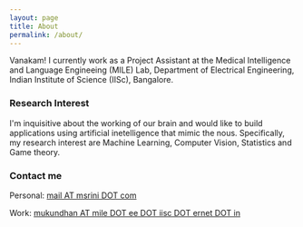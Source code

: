 ```yaml
---
layout: page
title: About
permalink: /about/
---
```


Vanakam! I currently work as a Project Assistant at the Medical Intelligence and Language Engineeing (MILE) Lab, Department of Electrical Engineering, Indian Institute of Science (IISc), Bangalore. 

### Research Interest

I'm inquisitive about the working of our brain and would like to build applications using artificial inetelligence that mimic the nous. Specifically, my research interest are Machine Learning, Computer Vision, Statistics and Game theory.  

### Contact me

Personal: [mail AT msrini DOT com](mailto:mail@msrini.com)

Work: [mukundhan AT mile DOT ee DOT iisc DOT ernet DOT in](mailto:mail@msrini.com)
